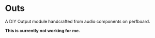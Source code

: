 # Outs

A DIY Output module handcrafted from audio components on perfboard.

**This is currently not working for me.**
